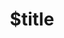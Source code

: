 ---
title: $title
second_title: Aspose.Note .NET API संदर्भ के लिए
description: $description
type: docs
weight: $weight
url: /hi/net/$ref/
---